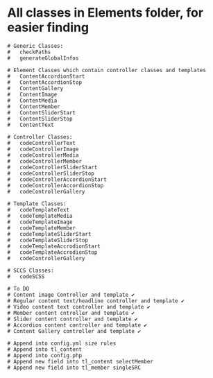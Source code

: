 
  # All classes in Elements folder, for easier finding

    # Generic Classes:
    #   checkPaths
    #   generateGlobalInfos

    # Element Classes which contain controller classes and templates
    #   ContentAccordionStart
    #   ContentAccordionStop
    #   ContentGallery
    #   ContentImage
    #   ContentMedia
    #   ContentMember
    #   ContentSliderStart
    #   ContentSliderStop
    #   ContentText

    # Controller Classes:
    #   codeControllerText
    #   codeControllerImage
    #   codeControllerMedia
    #   codeControllerMember
    #   codeControllerSliderStart
    #   codeControllerSliderStop
    #   codeControllerAccordionStart
    #   codeControllerAccordionStop
    #   codeControllerGallery

    # Template Classes:
    #   codeTemplateText
    #   codeTemplateMedia
    #   codeTemplateImage
    #   codeTemplateMember
    #   codeTemplateSliderStart
    #   codeTemplateSliderStop
    #   codeTemplateAccrodionStart
    #   codeTemplateAccrodionStop
    #   codeControllerGallery

    # SCCS Classes:
    #   codeSCSS
    
    # To DO
    # Content image Controller and template ✔
    # Regular content text/headline controller and template ✔
    # Video content text controller and template ✔
    # Member content cntroller and template ✔
    # Slider content controller and template ✔
    # Accordion content controller and template ✔
    # Content Gallery controller and template ✔

    # Append into config.yml size rules
    # Append into tl_content
    # Append into config.php 
    # Append new field into tl_content selectMember
    # Append new field into tl_member singleSRC